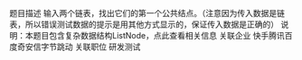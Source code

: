 题目描述
输入两个链表，找出它们的第一个公共结点。（注意因为传入数据是链表，所以错误测试数据的提示是用其他方式显示的，保证传入数据是正确的）
说明：本题目包含复杂数据结构ListNode，点此查看相关信息
关联企业
快手腾讯百度奇安信字节跳动
关联职位
研发测试
